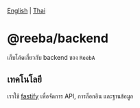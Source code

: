 [English](../packages/backend/README.md) | [Thai](README-backend-th.md)

# @reeba/backend
เก็บโค้ดเกี่ยวกับ backend ของ `ReebA`

## เทคโนโลยี
เราใช้ [fastify](https://www.fastify.io/) เพื่อจัดการ API, การล็อกอิน และฐานข้อมูล
